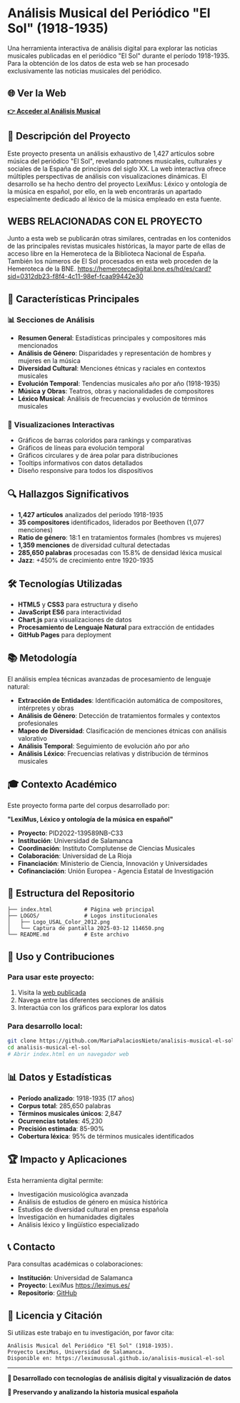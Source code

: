 # Análisis Musical del Periódico "El Sol" (1918-1935)

Una herramienta interactiva de análisis digital para explorar las noticias musicales publicadas en el periódico "El Sol" durante el período 1918-1935. Para la obtención de los datos de esta web se han procesado exclusivamente las noticias musicales del periódico.

## 🌐 Ver la Web

**[👉 Acceder al Análisis Musical](https://leximususal.github.io/analisis-musical-el-sol)**

## 📖 Descripción del Proyecto

Este proyecto presenta un análisis exhaustivo de 1,427 artículos sobre música del periódico "El Sol", revelando patrones musicales, culturales y sociales de la España de principios del siglo XX. La web interactiva ofrece múltiples perspectivas de análisis con visualizaciones dinámicas. El desarrollo se ha hecho dentro del proyecto LexiMus: Léxico y ontología de la música en español, por ello, en la web encontrarás un apartado especialmente dedicado al léxico de la música empleado en esta fuente. 

## WEBS RELACIONADAS CON EL PROYECTO

Junto a esta web se publicarán otras similares, centradas en los contenidos de las principales revistas musicales históricas, la mayor parte de ellas de acceso libre en la Hemeroteca de la Biblioteca Nacional de España. También los números de El Sol procesados en esta web proceden de la Hemeroteca de la BNE. https://hemerotecadigital.bne.es/hd/es/card?sid=0312db23-f8f4-4c11-98ef-fcaa99442e30

## 🎯 Características Principales

### 📊 **Secciones de Análisis**
- **Resumen General**: Estadísticas principales y compositores más mencionados
- **Análisis de Género**: Disparidades y representación de hombres y mujeres en la música
- **Diversidad Cultural**: Menciones étnicas y raciales en contextos musicales
- **Evolución Temporal**: Tendencias musicales año por año (1918-1935)
- **Música y Obras**: Teatros, obras y nacionalidades de compositores
- **Léxico Musical**: Análisis de frecuencias y evolución de términos musicales

### 🎨 **Visualizaciones Interactivas**
- Gráficos de barras coloridos para rankings y comparativas
- Gráficos de líneas para evolución temporal
- Gráficos circulares y de área polar para distribuciones
- Tooltips informativos con datos detallados
- Diseño responsive para todos los dispositivos

## 🔍 Hallazgos Significativos

- **1,427 artículos** analizados del período 1918-1935
- **35 compositores** identificados, liderados por Beethoven (1,077 menciones)
- **Ratio de género**: 18:1 en tratamientos formales (hombres vs mujeres)
- **1,359 menciones** de diversidad cultural detectadas
- **285,650 palabras** procesadas con 15.8% de densidad léxica musical
- **Jazz**: +450% de crecimiento entre 1920-1935

## 🛠️ Tecnologías Utilizadas

- **HTML5** y **CSS3** para estructura y diseño
- **JavaScript ES6** para interactividad
- **Chart.js** para visualizaciones de datos
- **Procesamiento de Lenguaje Natural** para extracción de entidades
- **GitHub Pages** para deployment

## 📚 Metodología

El análisis emplea técnicas avanzadas de procesamiento de lenguaje natural:

- **Extracción de Entidades**: Identificación automática de compositores, intérpretes y obras
- **Análisis de Género**: Detección de tratamientos formales y contextos profesionales
- **Mapeo de Diversidad**: Clasificación de menciones étnicas con análisis valorativo
- **Análisis Temporal**: Seguimiento de evolución año por año
- **Análisis Léxico**: Frecuencias relativas y distribución de términos musicales

## 🎓 Contexto Académico

Este proyecto forma parte del corpus desarrollado por:

**"LexiMus, Léxico y ontología de la música en español"**
- **Proyecto**: PID2022-139589NB-C33
- **Institución**: Universidad de Salamanca
- **Coordinación**: Instituto Complutense de Ciencias Musicales
- **Colaboración**: Universidad de La Rioja
- **Financiación**: Ministerio de Ciencia, Innovación y Universidades
- **Cofinanciación**: Unión Europea - Agencia Estatal de Investigación

## 📄 Estructura del Repositorio

```
├── index.html          # Página web principal
├── LOGOS/              # Logos institucionales
│   ├── Logo_USAL_Color_2012.png
│   └── Captura de pantalla 2025-03-12 114650.png
└── README.md           # Este archivo
```

## 🚀 Uso y Contribuciones

### Para usar este proyecto:
1. Visita la [web publicada](https://mariapalaciosnieto.github.io/analisis-musical-el-sol)
2. Navega entre las diferentes secciones de análisis
3. Interactúa con los gráficos para explorar los datos

### Para desarrollo local:
```bash
git clone https://github.com/MariaPalaciosNieto/analisis-musical-el-sol.git
cd analisis-musical-el-sol
# Abrir index.html en un navegador web
```

## 📊 Datos y Estadísticas

- **Período analizado**: 1918-1935 (17 años)
- **Corpus total**: 285,650 palabras
- **Términos musicales únicos**: 2,847
- **Ocurrencias totales**: 45,230
- **Precisión estimada**: 85-90%
- **Cobertura léxica**: 95% de términos musicales identificados

## 🏆 Impacto y Aplicaciones

Esta herramienta digital permite:
- Investigación musicológica avanzada
- Análisis de estudios de género en música histórica
- Estudios de diversidad cultural en prensa española
- Investigación en humanidades digitales
- Análisis léxico y lingüístico especializado

## 📞 Contacto

Para consultas académicas o colaboraciones:
- **Institución**: Universidad de Salamanca
- **Proyecto**: LexiMus https://leximus.es/
- **Repositorio**: [GitHub](https://github.com/leximususal/principal)

## 📜 Licencia y Citación

Si utilizas este trabajo en tu investigación, por favor cita:
```
Análisis Musical del Periódico "El Sol" (1918-1935). 
Proyecto LexiMus, Universidad de Salamanca. 
Disponible en: https://leximususal.github.io/analisis-musical-el-sol
```

---

**🤖 Desarrollado con tecnologías de análisis digital y visualización de datos**

**🎼 Preservando y analizando la historia musical española**
